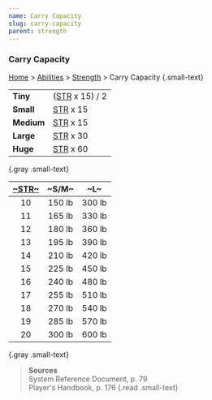 ```yaml
---
name: Carry Capacity
slug: carry-capacity
parent: strength
---
```

### Carry Capacity
[Home](dm-operations-center) > [Abilities](abilities) > [Strength](strength) > Carry Capacity {.small-text}

|||
| :--------- | :------------------------- |
| **Tiny**   | ([STR](STRENGTH) x 15) / 2 |
| **Small**  | [STR](STRENGTH) x 15       |
| **Medium** | [STR](STRENGTH) x 15       |
| **Large**  | [STR](STRENGTH) x 30       |
| **Huge**   | [STR](STRENGTH) x 60       |
{.gray .small-text}

| [~STR~](STRENGTH) | ~S/M~  |  ~L~   |
| :---: | :----: | :----: |
|  10   | 150 lb | 300 lb |
|  11   | 165 lb | 330 lb |
|  12   | 180 lb | 360 lb |
|  13   | 195 lb | 390 lb |
|  14   | 210 lb | 420 lb |
|  15   | 225 lb | 450 lb |
|  16   | 240 lb | 480 lb |
|  17   | 255 lb | 510 lb |
|  18   | 270 lb | 540 lb |
|  19   | 285 lb | 570 lb |
|  20   | 300 lb | 600 lb |
{.gray .small-text}

> **Sources** <br/>
> System Reference Document, p. 79<br/>
> Player's Handbook, p. 176
{.read .small-text}